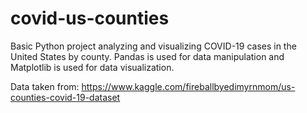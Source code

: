 # covid-us-counties
Basic Python project analyzing and visualizing COVID-19 cases in the United States by county. Pandas is used for data manipulation and Matplotlib is used for data visualization. 

Data taken from: https://www.kaggle.com/fireballbyedimyrnmom/us-counties-covid-19-dataset
